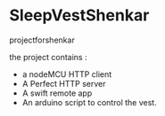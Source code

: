 # SleepVestShenkar
projectforshenkar

the project contains :

- a nodeMCU HTTP client
- A Perfect HTTP server
- A swift remote app
- An arduino script to control the vest.
